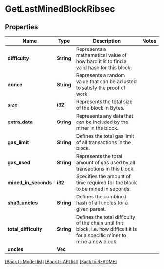 # GetLastMinedBlockRibsec

## Properties

Name | Type | Description | Notes
------------ | ------------- | ------------- | -------------
**difficulty** | **String** | Represents a mathematical value of how hard it is to find a valid hash for this block. | 
**nonce** | **String** | Represents a random value that can be adjusted to satisfy the proof of work | 
**size** | **i32** | Represents the total size of the block in Bytes. | 
**extra_data** | **String** | Represents any data that can be included by the miner in the block. | 
**gas_limit** | **String** | Defines the total gas limit of all transactions in the block. | 
**gas_used** | **String** | Represents the total amount of gas used by all transactions in this block. | 
**mined_in_seconds** | **i32** | Specifies the amount of time required for the block to be mined in seconds. | 
**sha3_uncles** | **String** | Defines the combined hash of all uncles for a given parent. | 
**total_difficulty** | **String** | Defines the total difficulty of the chain until this block, i.e. how difficult it is for a specific miner to mine a new block. | 
**uncles** | **Vec<String>** |  | 

[[Back to Model list]](../README.md#documentation-for-models) [[Back to API list]](../README.md#documentation-for-api-endpoints) [[Back to README]](../README.md)



